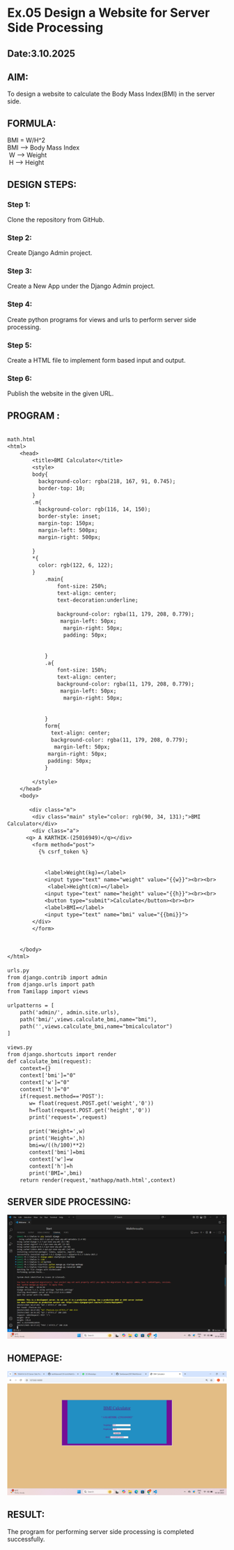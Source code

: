 # Ex.05 Design a Website for Server Side Processing
## Date:3.10.2025

## AIM:
 
 To design a website to calculate the Body Mass Index(BMI) in the server side.


## FORMULA:
BMI = W/H^2 
<br> BMI --> Body Mass Index
<br> W --> Weight
<br> H --> Height

## DESIGN STEPS:

### Step 1:
Clone the repository from GitHub.

### Step 2:
Create Django Admin project.

### Step 3:
Create a New App under the Django Admin project.

### Step 4:
Create python programs for views and urls to perform server side processing.

### Step 5:
Create a HTML file to implement form based input and output.

### Step 6:
Publish the website in the given URL.

## PROGRAM :
~~~

math.html
<html>
    <head>
        <title>BMI Calculator</title>
        <style>
        body{
          background-color: rgba(218, 167, 91, 0.745);
          border-top: 10;
        }
        .m{
          background-color: rgb(116, 14, 150);
          border-style: inset;
          margin-top: 150px;
          margin-left: 500px;
          margin-right: 500px;
          
        }
        *{
          color: rgb(122, 6, 122);
        }
            .main{
                font-size: 250%;
                text-align: center;
                text-decoration:underline;

                background-color: rgba(11, 179, 208, 0.779);
                 margin-left: 50px;
                  margin-right: 50px;
                  padding: 50px;
                  
                  
            }
            .a{
                font-size: 150%;
                text-align: center;
                background-color: rgba(11, 179, 208, 0.779);
                 margin-left: 50px;
                  margin-right: 50px;
                
                 
            }
            form{
              text-align: center;
              background-color: rgba(11, 179, 208, 0.779);
               margin-left: 50px;
             margin-right: 50px;
             padding: 50px;
            }
           
        </style>
    </head>
    <body>

       <div class="m">
        <div class="main" style="color: rgb(90, 34, 131);">BMI Calculator</div>
        <div class="a">
      <q> A KARTHIK-(25016949)</q></div>
        <form method="post">
          {% csrf_token %}
           
           
            <label>Weight(kg)=</label>
            <input type="text" name="weight" value="{{w}}"><br><br>
             <label>Height(cm)=</label>
            <input type="text" name="height" value="{{h}}"><br><br>
            <button type="submit">Calculate</button><br><br>
            <label>BMI=</label>
            <input type="text" name="bmi" value="{{bmi}}">
        </div>
        </form>
        
        
    </body>
</html>

urls.py
from django.contrib import admin
from django.urls import path
from Tamilapp import views

urlpatterns = [
    path('admin/', admin.site.urls),
    path('bmi/',views.calculate_bmi,name="bmi"),
    path('',views.calculate_bmi,name="bmicalculator")
]

views.py
from django.shortcuts import render
def calculate_bmi(request):
    context={}
    context['bmi']="0"
    context['w']="0"
    context['h']="0"
    if(request.method=='POST'):
       w= float(request.POST.get('weight','0'))
       h=float(request.POST.get('height','0'))
       print('request=',request)
       
       print('Weight=',w)
       print('Height=',h)
       bmi=w/((h/100)**2)
       context['bmi']=bmi
       context['w']=w
       context['h']=h
       print('BMI=',bmi)
    return render(request,'mathapp/math.html',context)

~~~



## SERVER SIDE PROCESSING:
![alt text](<Screenshot (38).png>)





## HOMEPAGE:
![alt text](<Screenshot (37).png>)


## RESULT:
The program for performing server side processing is completed successfully.


